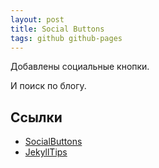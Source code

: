```yaml
---
layout: post
title: Social Buttons
tags: github github-pages
---
```


Добавлены социальные кнопки.

И поиск по блогу.

## Ссылки
- [SocialButtons](https://github.com/M-Ulyanov/SocialButtons)
- [JekyllTips](http://jekyll.tips/jekyll-casts/jekyll-search-using-lunr-js/)